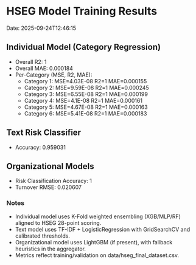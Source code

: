 # HSEG Model Training Results

Date: 2025-09-24T12:46:15

## Individual Model (Category Regression)
- Overall R2: 1
- Overall MAE: 0.000184
- Per-Category (MSE, R2, MAE):
  - Category 1: MSE=4.03E-08 R2=1 MAE=0.000155
  - Category 2: MSE=9.59E-08 R2=1 MAE=0.000245
  - Category 3: MSE=6.55E-08 R2=1 MAE=0.000199
  - Category 4: MSE=4.1E-08 R2=1 MAE=0.000161
  - Category 5: MSE=4.67E-08 R2=1 MAE=0.000163
  - Category 6: MSE=5.41E-08 R2=1 MAE=0.000183

## Text Risk Classifier
- Accuracy: 0.959031

## Organizational Models
- Risk Classification Accuracy: 1
- Turnover RMSE: 0.020607

### Notes
- Individual model uses K-Fold weighted ensembling (XGB/MLP/RF) aligned to HSEG 28-point scoring.
- Text model uses TF-IDF + LogisticRegression with GridSearchCV and calibrated thresholds.
- Organizational model uses LightGBM (if present), with fallback heuristics in the aggregator.
- Metrics reflect training/validation on data/hseg_final_dataset.csv.
